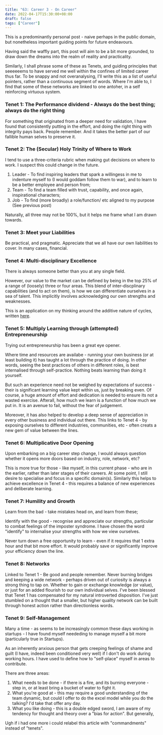 ```yaml
---
title: "63: Career 3 - On Career"
date: 2022-04-17T15:30:00+08:00
draft: false
tags: ["Career"]
---
```


This is a predominantly personal post - naive perhaps in the public domain, but nonetheless important guiding points for future endeavours.

Having said the waffly part, this post will aim to be a bit more grounded, to draw down the dreams into the realm of reality and practicality. 

Similarly, I shall phrase some of these as Tenets, and guiding principles that seeeeeems to have served me well within the confines of limited career thus far. To be snappy and not overanalysing, I'll write this as a list of useful pointers, rather than a continuous segment of words. Where I'm able to, I find that some of these networks are linked to one antoher, in a self reinforcing virtuous system.


### Tenet 1: The Performance dividend - Always do the best thing; always do the right thing 

For something that originated from a deeper need for validation, I have found that consistently putting in the effort, and doing the right thing with integrity pays back. People remember. And it takes the better part of our fallible human selves to preserve it.

### Tenet 2: The (Secular) Holy Trinity of Where to Work

I tend to use a three-criteria rubric when making gut decisions on where to work. I suspect this could change in the future.

1. Leader - To find inspiring leaders that spark a willingess in me to indenture myself to (I would goddam follow them to war), and to learn to be a better employee and person from;
2.  Team - To find a team filled with trust, capability, and once again, inspirational characters;
3. Job - To find (more broadly) a role/function/ etc aligned to my purpose (See previous post)

Naturally, all three may not be 100%, but it helps me frame what I am drawn towards.

### Tenet 3: Meet your Liabilities

Be practical, and pragmatic. Appreciate that we all have our own liabilities to cover. In many cases, financial.

### Tenet 4: Multi-disciplinary Excellence

There is always someone better than you at any single field.

However, our value to the market can be defined by being in the top 25% of a range of (loosely) three or four areas. This blend of inter-discplinary capabilities (and to act on them), is how we can differentiate ourselves in a sea of talent. This implicitly involves acknowledging our own strengths and weaknesses. 

This is an application on my thinking around the additive nature of cycles, written [here](https://www.makwaijun.com/blog/post37/). 

### Tenet 5: Multiply Learning through (attempted) Entrepreneurship

Trying out entrepreneurship has been a great eye opener. 

Where time and resources are availabe - running your own business (or at least building it) has taught a lot through the practice of doing. In other words, seeing the best practices of others in different roles, is best internalised through self-practice. Nothing beats learning than doing it yourself. 

But such an experience need not be weighed by expectations of success - their is significant learning value kept within us, just by breaking even. Of course, a huge amount of effort and dedication is needed to ensure its not a wasted exercise. Afterall, how much we learn is a function of how much we put in. It is an avenue to fail, without the fear of judgement. 

Moreover, it has also helped to develop a deep sense of appreciation in every other business and individual out there. This links to Tenet 4 - by exposing ourselves to different industries, communities, etc - often creats a new gem of value between the lines. 

### Tenet 6: Multiplicative Door Opening

Upon embarking on a big career step change, I would always question whether it opens more doors based on industry, role, network, etc? 

This is more true for those - like myself, in this current phase - who are in the earlier, rather than later stages of their careers. At some point, I still desire to specialise and focus in a specific domain(s). Similarly this helps to achieve excellence in Tenet 4 - this requires a balance of new experiences and deliberate learning. 


### Tenet 7: Humility and Growth

Learn from the bad - take mistakes head on, and learn from these;

Identify with the good - recognise and appreciate our strengths, particular to combat feelings of the imposter syndrome. I have chosen the word "identify" to internalise your strengths with how we view ourselves. 

Never turn down a free opportunity to learn - even if it requires that 1 extra hour and that bit more effort. It would probably save or significantly improve your efficiency down the line.

### Tenet 8: Networks

Linked to Tenet 1 - Be good and people remember. Never burning bridges and keeping a wide network - perhaps driven out of curiosity is always a strong thing to tap on. Whether to gain or exchange knowledge (or value), or just for an added flourish to our own individual selves. I've been blessed that Tenet 1 has compensated for my natural introverted disposition. I've just stumbled on a thought that a smaller, but higher quality network can be built through honest action rather than directionless words.  

### Tenet 9: Self-Management

Many a time - as seems to be increasingly common these days working in startups - I have found myself neededing to manage myself a bit more (particularly true in Startups).

As an inherently anxious person that gets creeping feelings of shame and guilt (I have, indeed been conditioned very well) if I don't do work during working hours. I have used to define how to "self-place" myself in areas to contribute. 

There are three areas:

1. What needs to be done - if there is a fire, and its burning everyone - step in, or at least bring a bucket of water to fight it. 
2. What you're good at - this may require a good understanding of the team dynamic, but could I offer to do the excel model while you do the talking? I'd take that offer any day. 
3. What you like doing - this is a double edged sword, I am aware of my tendency for thought and theory over a "bias for action". But generally, 


Ugh if i had one more i could relabel this article with "commandments" instead of "tenets".